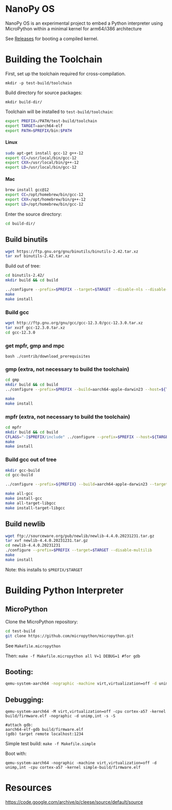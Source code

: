 # NanoPy OS
NanoPy OS is an experimental project to embed a Python interpreter using MicroPython within a minimal kernel for arm64/i386 architecture


See [Releases](https://github.com/snacsnoc/nanopyos/releases/tag/0.1) for booting a compiled kernel.
# Building the Toolchain

First, set up the toolchain required for cross-compilation.

```
mkdir -p test-build/toolchain
```
Build directory for source packages:
```
mkdir build-dir/
```

Toolchain will be installed to `test-build/toolchain`:
```bash
export PREFIX=/PATH/test-build/toolchain
export TARGET=aarch64-elf
export PATH=$PREFIX/bin:$PATH
```
#### Linux
```bash
sudo apt-get install gcc-12 g++-12
export CC=/usr/local/bin/gcc-12
export CXX=/usr/local/bin/g++-12
export LD=/usr/local/bin/gcc-12
```
#### Mac
```bash
brew install gcc@12
export CC=/opt/homebrew/bin/gcc-12
export CXX=/opt/homebrew/bin/g++-12
export LD=/opt/homebrew/bin/gcc-12
```


Enter the source directory:

```bash
cd build-dir/
```

## Build binutils
```bash
wget https://ftp.gnu.org/gnu/binutils/binutils-2.42.tar.xz
tar xvf binutils-2.42.tar.xz
```
Build out of tree:

```bash
cd binutils-2.42/
mkdir build && cd build 

../configure --prefix=$PREFIX --target=$TARGET --disable-nls --disable-multilib --disable-werror
make
make install
```





### Build gcc

```bash
wget http://ftp.gnu.org/gnu/gcc/gcc-12.3.0/gcc-12.3.0.tar.xz
tar xvzf gcc-12.3.0.tar.xz
cd gcc-12.3.0
```

### get mpfr, gmp and mpc
`bash ./contrib/download_prerequisites`

### gmp (extra, not necessary to build the toolchain)
```bash
cd gmp
mkdir build && cd build
../configure --prefix=$PREFIX --build=aarch64-apple-darwin23 --host=${TARGET} --target=${TARGET} --disable-shared

make
make install
```

### mpfr (extra, not necessary to build the toolchain)
```bash
cd mpfr
mkdir build && cd build
CFLAGS="-I$PREFIX/include" ../configure --prefix=$PREFIX --host=${TARGET} --target=${TARGET} --with-gmp=$PREFIX/lib
make
make install
```

### Build gcc out of tree
```bash
mkdir gcc-build
cd gcc-build

../configure --prefix=${PREFIX} --build=aarch64-apple-darwin23 --target=${TARGET} --disable-shared --disable-multilib --disable-nls --disable-werror --without-headers --without-isl --disable-libsanitizer --enable-languages=c,c++  --with-newlib

make all-gcc
make install-gcc
make all-target-libgcc
make install-target-libgcc
```

## Build newlib

```bash
wget ftp://sourceware.org/pub/newlib/newlib-4.4.0.20231231.tar.gz
tar xvf newlib-4.4.0.20231231.tar.gz 
cd newlib-4.4.0.20231231
./configure --prefix=$PREFIX --target=$TARGET --disable-multilib
make
make install
```
Note: this installs to `$PREFIX/$TARGET`

# Building Python Interpreter



## MicroPython
Clone the MicroPython repository:

```bash
cd test-build
git clone https://github.com/micropython/micropython.git
```

See `Makefile.micropython`

Then: 
`make -f Makefile.micropython all V=1 DEBUG=1 #for gdb`


## Booting:
```bash
qemu-system-aarch64 -nographic -machine virt,virtualization=off -d unimp,int -cpu cortex-a57 -kernel build/firmware.elf  -s -m 8
```
## Debugging:
```
qemu-system-aarch64 -M virt,virtualization=off -cpu cortex-a57 -kernel build/firmware.elf -nographic -d unimp,int -s -S

#attach gdb:
aarch64-elf-gdb build/firmware.elf
(gdb) target remote localhost:1234

```
Simple test build:
`make -f Makefile.simple`

Boot with:

```qemu-system-aarch64 -nographic -machine virt,virtualization=off -d unimp,int -cpu cortex-a57 -kernel simple-build/firmware.elf```





# Resources
https://code.google.com/archive/p/cleese/source/default/source